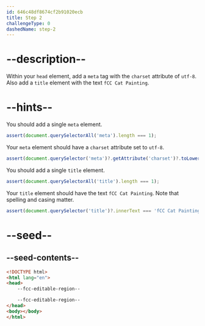 ```yaml
---
id: 646c48df8674cf2b91020ecb
title: Step 2
challengeType: 0
dashedName: step-2
---
```


# --description--

Within your `head` element, add a `meta` tag with the `charset` attribute of `utf-8`. Also add a `title` element with the text `fCC Cat Painting`.

# --hints--

You should add a single `meta` element.

```js
assert(document.querySelectorAll('meta').length === 1);
```

Your `meta` element should have a `charset` attribute set to `utf-8`.

```js
assert(document.querySelector('meta')?.getAttribute('charset')?.toLowerCase() === 'utf-8');
```

You should add a single `title` element.

```js
assert(document.querySelectorAll('title').length === 1);
```

Your `title` element should have the text `fCC Cat Painting`. Note that spelling and casing matter.

```js
assert(document.querySelector('title')?.innerText === 'fCC Cat Painting');
```

# --seed--

## --seed-contents--

```html
<!DOCTYPE html>
<html lang="en">
<head>
    --fcc-editable-region--

    --fcc-editable-region--
</head>
<body></body>
</html>
```
